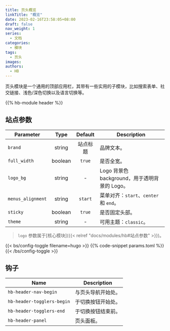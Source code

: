 ```yaml
---
title: 页头概览
linkTitle: "概览"
date: 2023-02-16T23:58:05+08:00
draft: false
nav_weight: 1
series:
  - 文档
categories:
  - 模块
tags:
  - 页头
images:
authors:
  - HB
---
```


页头模块是一个通用的顶部应用栏，其带有一些实用的子模块，比如搜索表单、社交链接、浅色/深色切换以及语言切换等。

<!--more-->

{{% hb-module header %}}

## 站点参数

| Parameter         |  Type   | Default  | Description                                   |
| ----------------- | :-----: | :------: | --------------------------------------------- |
| `brand`           | string  | 站点标题 | 品牌文本。                                    |
| `full_width`      | boolean |  `true`  | 是否全宽。                                    |
| `logo_bg`         | string  |    -     | Logo 背景色 background，用于透明背景的 Logo。 |
| `menus_alignment` | string  | `start`  | 菜单对齐：`start`、`center` 和 `end`。        |
| `sticky`          | boolean |  `true`  | 是否固定头部。                                |
| `theme`           | string  |    -     | 可用主题：`classic`。                         |

> `logo` 参数属于[核心模块]({{< relref "docs/modules/hb#站点参数" >}})。

{{< bs/config-toggle filename=hugo >}}
{{% code-snippet params.toml %}}
{{< /bs/config-toggle >}}

## 钩子

| Name                       | Description        |
| -------------------------- | ------------------ |
| `hb-header-nav-begin`      | 与页头导航开始处。 |
| `hb-header-togglers-begin` | 于切换按钮开始处。 |
| `hb-header-togglers-end`   | 于切换按钮结束前。 |
| `hb-header-panel`          | 页头面板。         |
